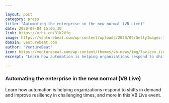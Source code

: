 ```yaml
---

layout: post
category: press
title: "Automating the enterprise in the new normal (VB Live)"
date: 2020-09-04 15:06:30
link: https://vrhk.co/3lK2Vfg
image: https://venturebeat.com/wp-content/uploads/2020/09/GettyImages-1204589722.jpg?w=1200&strip=all
domain: venturebeat.com
author: "VentureBeat"
icon: https://venturebeat.com/wp-content/themes/vb-news/img/favicon.ico
excerpt: "Learn how automation is helping organizations respond to shifts in demand and improve resiliency in challenging times, and more in this VB Live event."

---
```


### Automating the enterprise in the new normal (VB Live)

Learn how automation is helping organizations respond to shifts in demand and improve resiliency in challenging times, and more in this VB Live event.